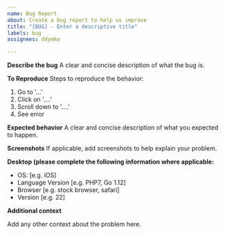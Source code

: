 ```yaml
---
name: Bug Report
about: Create a bug report to help us improve
title: "[BUG] - Enter a descriptive title"
labels: bug
assignees: ddymko

---
```


**Describe the bug**
A clear and concise description of what the bug is.

**To Reproduce**
Steps to reproduce the behavior:
1. Go to '...'
2. Click on '....'
3. Scroll down to '....'
4. See error

**Expected behavior**
A clear and concise description of what you expected to happen.

**Screenshots**
If applicable, add screenshots to help explain your problem.

**Desktop (please complete the following information where applicable:**
 - OS: [e.g. iOS]
 - Language Version [e.g. PHP7, Go 1.12]
 - Browser [e.g. stock browser, safari]
 - Version [e.g. 22]

**Additional context**

Add any other context about the problem here.
